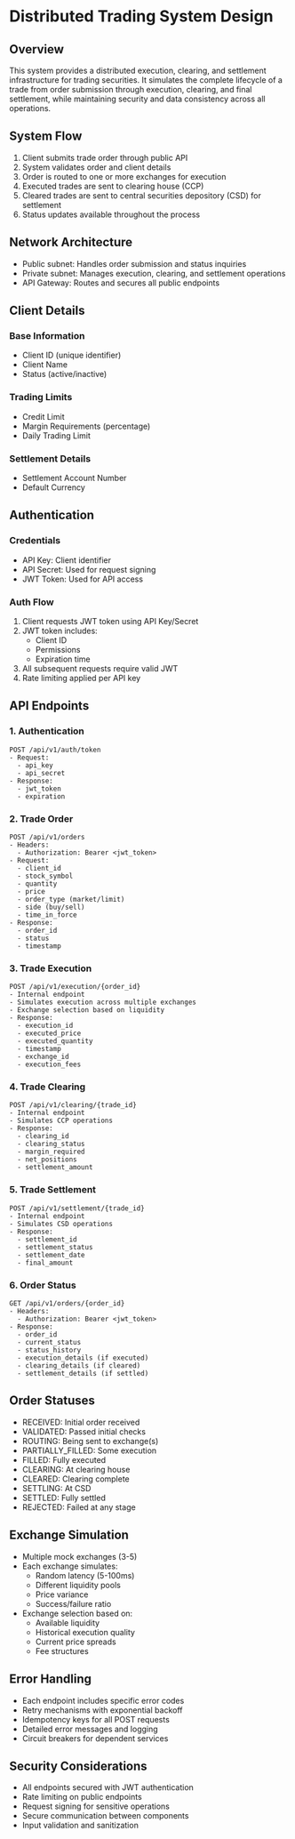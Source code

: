 # Distributed Trading System Design

## Overview
This system provides a distributed execution, clearing, and settlement infrastructure for trading securities. It simulates the complete lifecycle of a trade from order submission through execution, clearing, and final settlement, while maintaining security and data consistency across all operations.

## System Flow
1. Client submits trade order through public API
2. System validates order and client details
3. Order is routed to one or more exchanges for execution
4. Executed trades are sent to clearing house (CCP)
5. Cleared trades are sent to central securities depository (CSD) for settlement
6. Status updates available throughout the process

## Network Architecture
- Public subnet: Handles order submission and status inquiries
- Private subnet: Manages execution, clearing, and settlement operations
- API Gateway: Routes and secures all public endpoints

## Client Details
### Base Information
- Client ID (unique identifier)
- Client Name
- Status (active/inactive)

### Trading Limits
- Credit Limit
- Margin Requirements (percentage)
- Daily Trading Limit

### Settlement Details
- Settlement Account Number
- Default Currency

## Authentication
### Credentials
- API Key: Client identifier
- API Secret: Used for request signing
- JWT Token: Used for API access

### Auth Flow
1. Client requests JWT token using API Key/Secret
2. JWT token includes:
   - Client ID
   - Permissions
   - Expiration time
3. All subsequent requests require valid JWT
4. Rate limiting applied per API key

## API Endpoints

### 1. Authentication
```
POST /api/v1/auth/token
- Request:
  - api_key
  - api_secret
- Response:
  - jwt_token
  - expiration
```

### 2. Trade Order
```
POST /api/v1/orders
- Headers:
  - Authorization: Bearer <jwt_token>
- Request:
  - client_id
  - stock_symbol
  - quantity
  - price
  - order_type (market/limit)
  - side (buy/sell)
  - time_in_force
- Response:
  - order_id
  - status
  - timestamp
```

### 3. Trade Execution
```
POST /api/v1/execution/{order_id}
- Internal endpoint
- Simulates execution across multiple exchanges
- Exchange selection based on liquidity
- Response:
  - execution_id
  - executed_price
  - executed_quantity
  - timestamp
  - exchange_id
  - execution_fees
```

### 4. Trade Clearing
```
POST /api/v1/clearing/{trade_id}
- Internal endpoint
- Simulates CCP operations
- Response:
  - clearing_id
  - clearing_status
  - margin_required
  - net_positions
  - settlement_amount
```

### 5. Trade Settlement
```
POST /api/v1/settlement/{trade_id}
- Internal endpoint
- Simulates CSD operations
- Response:
  - settlement_id
  - settlement_status
  - settlement_date
  - final_amount
```

### 6. Order Status
```
GET /api/v1/orders/{order_id}
- Headers:
  - Authorization: Bearer <jwt_token>
- Response:
  - order_id
  - current_status
  - status_history
  - execution_details (if executed)
  - clearing_details (if cleared)
  - settlement_details (if settled)
```

## Order Statuses
- RECEIVED: Initial order received
- VALIDATED: Passed initial checks
- ROUTING: Being sent to exchange(s)
- PARTIALLY_FILLED: Some execution
- FILLED: Fully executed
- CLEARING: At clearing house
- CLEARED: Clearing complete
- SETTLING: At CSD
- SETTLED: Fully settled
- REJECTED: Failed at any stage

## Exchange Simulation
- Multiple mock exchanges (3-5)
- Each exchange simulates:
  - Random latency (5-100ms)
  - Different liquidity pools
  - Price variance
  - Success/failure ratio
- Exchange selection based on:
  - Available liquidity
  - Historical execution quality
  - Current price spreads
  - Fee structures

## Error Handling
- Each endpoint includes specific error codes
- Retry mechanisms with exponential backoff
- Idempotency keys for all POST requests
- Detailed error messages and logging
- Circuit breakers for dependent services

## Security Considerations
- All endpoints secured with JWT authentication
- Rate limiting on public endpoints
- Request signing for sensitive operations
- Secure communication between components
- Input validation and sanitization